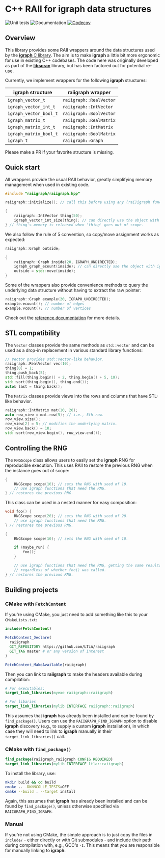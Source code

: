 # C++ RAII for igraph data structures

![Unit tests](https://github.com/LTLA/raiigraph/actions/workflows/run-tests.yaml/badge.svg)
![Documentation](https://github.com/LTLA/raiigraph/actions/workflows/doxygenate.yaml/badge.svg)
[![Codecov](https://codecov.io/gh/LTLA/raiigraph/graph/badge.svg?token=qiFzL0PTBw)](https://codecov.io/gh/LTLA/raiigraph)

## Overview 

This library provides some RAII wrappers around the data structures used by the [**igraph** C library](https://igraph.org).
The aim is to make **igraph** a little bit more ergonomic for use in existing C++ codebases.
The code here was originally developed as part of the [**libscran**](https://github.com/LTLA/libscran) library,
but has been factored out for potential re-use.

Currently, we implement wrappers for the following **igraph** structures:

| **igraph** structure | **raiigraph** wrapper |
|----------------------|-----------------------|
| `igraph_vector_t`    | `raiigraph::RealVector` |
| `igraph_vector_int_t` | `raiigraph::IntVector` |
| `igraph_vector_bool_t` | `raiigraph::BoolVector` |
| `igraph_matrix_t` | `raiigraph::RealMatrix` |
| `igraph_matrix_int_t` | `raiigraph::IntMatrix` |
| `igraph_matrix_bool_t` | `raiigraph::BoolMatrix` |
| `igraph_t` | `raiigraph::Graph` |

Please make a PR if your favorite structure is missing.

## Quick start

All wrappers provide the usual RAII behavior, greatly simplifying memory management when used in existing code.

```cpp
#include "raiigraph/raiigraph.hpp"

raiigraph::initialize(); // call this before using any (rai)igraph functions.

{
    raiigraph::IntVector thing(50);
    igraph_vector_int_size(thing); // can directly use the object with igraph.
} // thing's memory is released when 'thing' goes out of scope.
``` 

We also follow the rule of 5 convention, so copy/move assignment works as expected:

```cpp
raiigraph::Graph outside;

{
    raiigraph::Graph inside(20, IGRAPH_UNDIRECTED);
    igraph_graph_ecount(inside); // can directly use the object with igraph.
    outside = std::move(inside);
}
```

Some of the wrappers also provide convenience methods to query the underlying data structure without having to extract the raw pointer:

```cpp
raiigraph::Graph example(20, IGRAPH_UNDIRECTED);
example.ecount(); // number of edges
example.vcount(); // number of vertices
```

Check out the [reference documentation](https://ltla.github.io/raiigraph) for more details.

## STL compatibility

The `Vector` classes provide the same methods as `std::vector` and can be used as a drop-in replacement in various standard library functions:

```cpp
// Vector provides std::vector-like behavior.
raiigraph::RealVector vec(10);
thing[0] = 1;
thing.push_back(5);
std::fill(thing.begin() + 2, thing.begin() + 5, 10);
std::sort(thing.begin(), thing.end());
auto& last = thing.back();
```

The `Matrix` classes provide views into the rows and columns that have STL-like behavior.

```cpp
raiigraph::IntMatrix mat(10, 20);
auto row_view = mat.row(5); // i.e., 5th row.
row_view.size();
row_view[2] = 5; // modifies the underlying matrix.
row_view.back() = 10;
std::sort(row_view.begin(), row_view.end());
```

## Controlling the RNG

The `RNGScope` class allows users to easily set the **igraph** RNG for reproducible execution.
This uses RAII to restore the previous RNG when the instance goes out of scope:

```cpp
{
    RNGScope scope(10); // sets the RNG with seed of 10.
    // use igraph functions that need the RNG.
} // restores the previous RNG.
```

This class can be used in a nested manner for easy composition:

```cpp
void foo() {
    RNGScope scope(20); // sets the RNG with seed of 20.
    // use igraph functions that need the RNG.
} // restores the previous RNG.

{
    RNGScope scope(10); // sets the RNG with seed of 10.

    if (maybe_run) {
        foo();
    }

    // use igraph functions that need the RNG, getting the same results
    // regardless of whether foo() was called.
} // restores the previous RNG.
```

## Building projects

### CMake with `FetchContent`

If you're using CMake, you just need to add something like this to your `CMakeLists.txt`:

```cmake
include(FetchContent)

FetchContent_Declare(
  raiigraph
  GIT_REPOSITORY https://github.com/LTLA/raiigraph
  GIT_TAG master # or any version of interest
)

FetchContent_MakeAvailable(raiigraph)
```

Then you can link to **raiigraph** to make the headers available during compilation:

```cmake
# For executables:
target_link_libraries(myexe raiigraph::raiigraph)

# For libaries
target_link_libraries(mylib INTERFACE raiigraph::raiigraph)
```

This assumes that **igraph** has already been installed and can be found by `find_package()`. 
Users can use the `RAIIGRAPH_FIND_IGRAPH` option to disable **igraph** discovery (e.g., to supply a custom **igraph** installation),
in which case they will need to link to **igraph** manually in their `target_link_libraries()` call.

### CMake with `find_package()`

```cmake
find_package(raiigraph_raiigraph CONFIG REQUIRED)
target_link_libraries(mylib INTERFACE ltla::raiigraph)
```

To install the library, use:

```sh
mkdir build && cd build
cmake .. -DKNNCOLLE_TESTS=OFF
cmake --build . --target install
```

Again, this assumes that **igraph** has already been installed and can be found by `find_package()`, unless otherwise specified via `RAIIGRAPH_FIND_IGRAPH`.

### Manual

If you're not using CMake, the simple approach is to just copy the files in `include/` - either directly or with Git submodules - and include their path during compilation with, e.g., GCC's `-I`.
This means that you are responsible for manually linking to **igraph**. 
